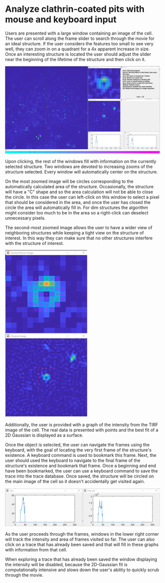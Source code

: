 # Analyze clathrin-coated pits with mouse and keyboard input
Users are presented with a large window containing an image of the cell. The user can scroll along the frame slider to search through the movie for an ideal structure. If the user considers the features too small to see very well, they can zoom in on a quadrant for a 4x apparent increase in size. Once an interesting structure is located the user should adjust the slider near the beginning of the lifetime of the structure and then click on it.

![Full screen appearance](https://github.com/jbf81tb/point_and_click_trace_analysis/blob/master/docs/pics/full_pic.png)

Upon clicking, the rest of the windows fill with information on the currently selected structure. Two windows are devoted to increasing zooms of the structure selected. Every window will automatically center on the structure. 

On the most zoomed image will be circles corresponding to the automatically calculated area of the structure. Occasionally, the structure will have a "C" shape and so the area calculation will not be able to close the circle. In this case the user can left-click on this window to select a pixel that should be considered in the area, and once the user has closed the circle the area will automatically fill in. For dim structures the algorithm might consider too much to be in the area so a right-click can deselect unnecessary pixels.

The second-most zoomed image allows the user to have a wider view of neighboring structures while keeping a tight view on the structure of interest. In this way they can make sure that no other structures interfere with the structure of interest.

![Zoomed in windows](https://github.com/jbf81tb/point_and_click_trace_analysis/blob/master/docs/pics/zooms.png)

Additionally, the user is provided with a graph of the intensity from the TIRF image of the cell. The real data is presented with points and the best fit of a 2D Gaussian is displayed as a surface.

Once the object is selected, the user can navigate the frames using the keyboard, with the goal of locating the very first frame of the structure's existence. A keyboard command is used to bookmark this frame. Next, the user should used the keyboard to navigate to the final frame of the structure's existence and bookmark that frame. Once a beginning and end have been bookmarked, the user can use a keyboard command to save the trace into the trace database. Once saved, the structure will be circled on the main image of the cell so it doesn't accidentally get visited again.

![Intensity and Area](https://github.com/jbf81tb/point_and_click_trace_analysis/blob/master/docs/pics/traces.png)

As the user proceeds through the frames, windows in the lower right corner will track the intensity and area of frames visited so far. The user can also click on a trace that has already been saved and that will fill in these graphs with information from that cell.

When exploring a trace that has already been saved the window displaying the intensity will be disabled, because the 2D-Gaussian fit is computationally intensive and slows down the user's ability to quickly scrub through the movie.
